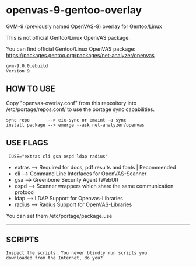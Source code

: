 # openvas-9-gentoo-overlay
GVM-9 (previously named OpenVAS-9) overlay for Gentoo/Linux

This is not official Gentoo/Linux OpenVAS package.

You can find official Gentoo/Linux OpenVAS package: 
https://packages.gentoo.org/packages/net-analyzer/openvas

    gvm-9.0.0.ebuild
    Version 9

## HOW TO USE

Copy "openvas-overlay.conf" from this repository into /etc/portage/repos.conf/ to use the portage sync capabilities.

    sync repo       --> eix-sync or emaint -a sync
    install package --> emerge --ask net-analyzer/openvas

## USE FLAGS

     IUSE="extras cli gsa ospd ldap radius"

 - extras     --> Required for docs, pdf results and fonts | Recommended
 - cli        --> Command Line Interfaces for OpenVAS-Scanner
 - gsa        --> Greenbone Security Agent (WebUI)
 - ospd       --> Scanner wrappers which share the same communication protocol
 - ldap       --> LDAP Support for Openvas-Libraries
 - radius     --> Radius Support for OpenVAS-Libraries

You can set them /etc/portage/package.use

--------------------------------------------------------------------------------------------------------------------------

## SCRIPTS

    Inspect the scripts. You never blindly run scripts you
    downloaded from the Internet, do you?
